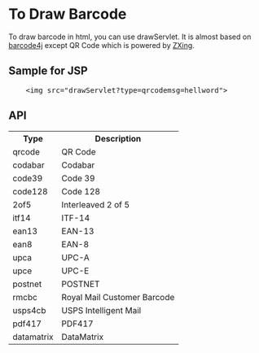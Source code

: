 <H1>To Draw Barcode</H1>

To draw barcode in html, you can use drawServlet.
It is almost based on <a href="http://barcode4j.sourceforge.net/">barcode4j</a> except QR Code
which is powered by <a href="https://github.com/zxing/zxing">ZXing</a>.
<h2>Sample for JSP</h2>
<pre>
	&lt;img src="drawServlet?type=qrcodemsg=hellword">
</pre>

<h2>API</h2>
<table>
	<tr><th>Type</th><th>Description</th></tr>
	<tr><td>qrcode</td><td>QR Code</td></tr>
	<tr><td>codabar</td><td>Codabar</td></tr>
	<tr><td>code39</td><td>Code 39</td></tr>
	<tr><td>code128</td><td>Code 128</td></tr>
	<tr><td>2of5</td><td>Interleaved 2 of 5</td></tr>
	<tr><td>itf14</td><td>ITF-14</td></tr>
	<tr><td>ean13</td><td>EAN-13</td></tr>
	<tr><td>ean8</td><td>EAN-8</td></tr>
	<tr><td>upca</td><td>UPC-A</td></tr>
	<tr><td>upce</td><td>UPC-E</td></tr>
	<tr><td>postnet</td><td>POSTNET</td></tr>
	<tr><td>rmcbc</td><td>Royal Mail Customer Barcode</td></tr>
	<tr><td>usps4cb</td><td>USPS Intelligent Mail</td></tr>
	<tr><td>pdf417</td><td>PDF417</td></tr>
	<tr><td>datamatrix</td><td>DataMatrix</td></tr>
</table>
